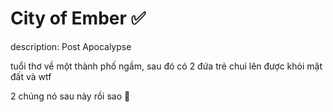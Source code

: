 # City of Ember ✅

description: Post Apocalypse

tuổi thơ về một thành phố ngầm, sau đó có 2 đứa trẻ chui lên được khỏi mặt đất và wtf

2 chúng nó sau này rồi sao 🙂